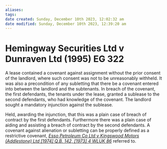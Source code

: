 ```yaml
---
aliases: 
tags: 
date created: Sunday, December 10th 2023, 12:02:32 am
date modified: Sunday, December 10th 2023, 12:39:20 am
---
```


# Hemingway Securities Ltd v Dunraven Ltd (1995) EG 322

A lease contained a covenant against assignment without the prior consent of the landlord, where such consent was not to be unreasonably withheld. It was also a precondition of any subletting that there be a covenant entered into between the landlord and the subtenants. In breach of the covenant, the first defendants, the tenants under the lease, granted a sublease to the second defendants, who had knowledge of the covenant. The landlord sought a mandatory injunction against the sublease.

Held, awarding the injunction, that this was a plain case of breach of contract by the first defendants. Furthermore there was a plain case of aiding and assisting a breach of contract by the second defendants. A covenant against alienation or subletting can be properly defined as a restrictive covenant, _[Esso Petroleum Co Ltd v Kingswood Motors (Addlestone) Ltd [1974] Q.B. 142, [1973] 4 WLUK 86](https://uk.westlaw.com/Document/IA214A390E42711DA8FC2A0F0355337E9/View/FullText.html?originationContext=document&transitionType=DocumentItem&ppcid=fc782c3918ca45b3a25f2424230cd1e7&contextData=(sc.Search))_ referred to.
